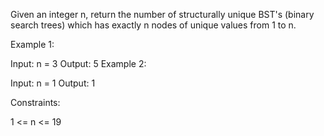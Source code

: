 Given an integer n, return the number of structurally unique BST's (binary search trees) which has exactly n nodes of unique values from 1 to n.



Example 1:


Input: n = 3
Output: 5
Example 2:

Input: n = 1
Output: 1


Constraints:

1 <= n <= 19